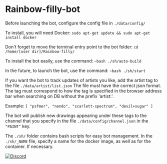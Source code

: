 # Rainbow-filly-bot

Before launching the bot, configure the config file in `./data/config/`

To install, you will need Docker:
`sudo apt-get update && sudo apt-get install docker`

Don't forget to move the terminal entry point to the bot folder:
`cd /home/[user dir]/Rainbow-filly/`

To install the bot easily, use the command:
`~bash ./sh/auto-build`

In the future, to launch the bot, use the command:
`~bash ./sh/start`

If you want the bot to track updates of artists you like, add the artist tag to the file `./data/artist/list.json`
The file must have the correct json format.
The tag must correspond to how the tag is specified in the browser address bar when searching on DB without the prefix 'artist:'.

Example:
``[
	"psfmer",
	"nendo",
	"scarlett-spectrum",
	"devil+sugar"
]``

The bot will publish new drawings appearing under these tags to the channel that you specify in the file `./data/config/channel.json` in the `"PAINT"` key.

The `./sh/` folder contains bash scripts for easy bot management. 
In the `./sh/_NAME` file, specify a name for the docker image, as well as for the container. If necessary.


<p align="left">
    <a href="https://discord.gg/wGPRmEcQ6s">
        <img src="https://img.shields.io/discord/736277452481101954?color=5865F2&label=Discord&logoColor=5805F4&style=for-the-badge" alt="Discord">
</p>

